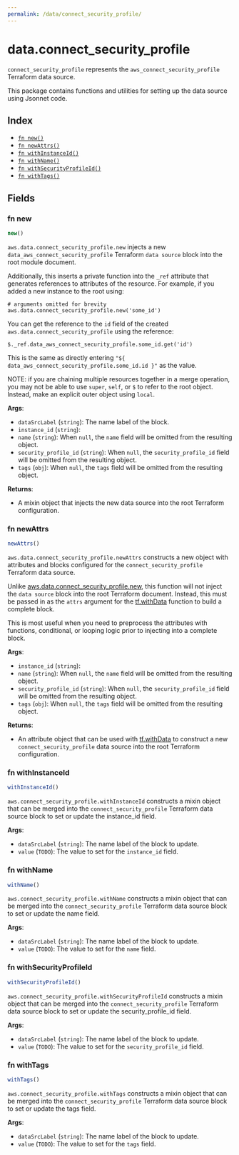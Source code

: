 ```yaml
---
permalink: /data/connect_security_profile/
---
```


# data.connect_security_profile

`connect_security_profile` represents the `aws_connect_security_profile` Terraform data source.



This package contains functions and utilities for setting up the data source using Jsonnet code.


## Index

* [`fn new()`](#fn-new)
* [`fn newAttrs()`](#fn-newattrs)
* [`fn withInstanceId()`](#fn-withinstanceid)
* [`fn withName()`](#fn-withname)
* [`fn withSecurityProfileId()`](#fn-withsecurityprofileid)
* [`fn withTags()`](#fn-withtags)

## Fields

### fn new

```ts
new()
```


`aws.data.connect_security_profile.new` injects a new `data_aws_connect_security_profile` Terraform `data source`
block into the root module document.

Additionally, this inserts a private function into the `_ref` attribute that generates references to attributes of the
resource. For example, if you added a new instance to the root using:

    # arguments omitted for brevity
    aws.data.connect_security_profile.new('some_id')

You can get the reference to the `id` field of the created `aws.data.connect_security_profile` using the reference:

    $._ref.data_aws_connect_security_profile.some_id.get('id')

This is the same as directly entering `"${ data_aws_connect_security_profile.some_id.id }"` as the value.

NOTE: if you are chaining multiple resources together in a merge operation, you may not be able to use `super`, `self`,
or `$` to refer to the root object. Instead, make an explicit outer object using `local`.

**Args**:
  - `dataSrcLabel` (`string`): The name label of the block.
  - `instance_id` (`string`): 
  - `name` (`string`):  When `null`, the `name` field will be omitted from the resulting object.
  - `security_profile_id` (`string`):  When `null`, the `security_profile_id` field will be omitted from the resulting object.
  - `tags` (`obj`):  When `null`, the `tags` field will be omitted from the resulting object.

**Returns**:
- A mixin object that injects the new data source into the root Terraform configuration.


### fn newAttrs

```ts
newAttrs()
```


`aws.data.connect_security_profile.newAttrs` constructs a new object with attributes and blocks configured for the `connect_security_profile`
Terraform data source.

Unlike [aws.data.connect_security_profile.new](#fn-connectsecurityprofilenew), this function will not inject the `data source`
block into the root Terraform document. Instead, this must be passed in as the `attrs` argument for the
[tf.withData](https://github.com/tf-libsonnet/core/tree/main/docs#fn-withdata) function to build a complete block.

This is most useful when you need to preprocess the attributes with functions, conditional, or looping logic prior to
injecting into a complete block.

**Args**:
  - `instance_id` (`string`): 
  - `name` (`string`):  When `null`, the `name` field will be omitted from the resulting object.
  - `security_profile_id` (`string`):  When `null`, the `security_profile_id` field will be omitted from the resulting object.
  - `tags` (`obj`):  When `null`, the `tags` field will be omitted from the resulting object.

**Returns**:
  - An attribute object that can be used with [tf.withData](https://github.com/tf-libsonnet/core/tree/main/docs#fn-withdata) to construct a new `connect_security_profile` data source into the root Terraform configuration.


### fn withInstanceId

```ts
withInstanceId()
```

`aws.connect_security_profile.withInstanceId` constructs a mixin object that can be merged into the `connect_security_profile`
Terraform data source block to set or update the instance_id field.



**Args**:
  - `dataSrcLabel` (`string`): The name label of the block to update.
  - `value` (`TODO`): The value to set for the `instance_id` field.


### fn withName

```ts
withName()
```

`aws.connect_security_profile.withName` constructs a mixin object that can be merged into the `connect_security_profile`
Terraform data source block to set or update the name field.



**Args**:
  - `dataSrcLabel` (`string`): The name label of the block to update.
  - `value` (`TODO`): The value to set for the `name` field.


### fn withSecurityProfileId

```ts
withSecurityProfileId()
```

`aws.connect_security_profile.withSecurityProfileId` constructs a mixin object that can be merged into the `connect_security_profile`
Terraform data source block to set or update the security_profile_id field.



**Args**:
  - `dataSrcLabel` (`string`): The name label of the block to update.
  - `value` (`TODO`): The value to set for the `security_profile_id` field.


### fn withTags

```ts
withTags()
```

`aws.connect_security_profile.withTags` constructs a mixin object that can be merged into the `connect_security_profile`
Terraform data source block to set or update the tags field.



**Args**:
  - `dataSrcLabel` (`string`): The name label of the block to update.
  - `value` (`TODO`): The value to set for the `tags` field.
